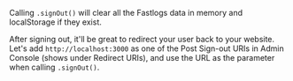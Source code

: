 Calling `.signOut()` will clear all the Fastlogs data in memory and localStorage if they exist.

After signing out, it'll be great to redirect your user back to your website. Let's add `http://localhost:3000` as one of the Post Sign-out URIs in Admin Console (shows under Redirect URIs), and use the URL as the parameter when calling `.signOut()`.
